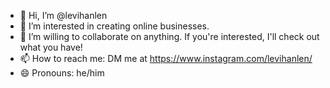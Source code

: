 - 👋 Hi, I’m @levihanlen
- 👀 I’m interested in creating online businesses.
- 💞️ I’m willing to collaborate on anything. If you're interested, I'll check out what you have!
- 📫 How to reach me: DM me at https://www.instagram.com/levihanlen/
- 😄 Pronouns: he/him

<!---
levihanlen/levihanlen is a ✨ special ✨ repository because its `README.md` (this file) appears on your GitHub profile.
You can click the Preview link to take a look at your changes.
--->
